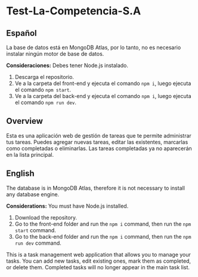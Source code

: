 # Test-La-Competencia-S.A

## Español

La base de datos está en MongoDB Atlas, por lo tanto, no es necesario instalar ningún motor de base de datos.

**Consideraciones:** Debes tener Node.js instalado.

1. Descarga el repositorio.
2. Ve a la carpeta del front-end y ejecuta el comando `npm i`, luego ejecuta el comando `npm start`.
3. Ve a la carpeta del back-end y ejecuta el comando `npm i`, luego ejecuta el comando `npm run dev`.

## Overview

Esta es una aplicación web de gestión de tareas que te permite administrar tus tareas. Puedes agregar nuevas tareas, editar las existentes, marcarlas como completadas o eliminarlas. Las tareas completadas ya no aparecerán en la lista principal.

## English

The database is in MongoDB Atlas, therefore it is not necessary to install any database engine.

**Considerations:** You must have Node.js installed.

1. Download the repository.
2. Go to the front-end folder and run the `npm i` command, then run the `npm start` command.
3. Go to the back-end folder and run the `npm i` command, then run the `npm run dev` command.

This is a task management web application that allows you to manage your tasks. You can add new tasks, edit existing ones, mark them as completed, or delete them. Completed tasks will no longer appear in the main task list.
